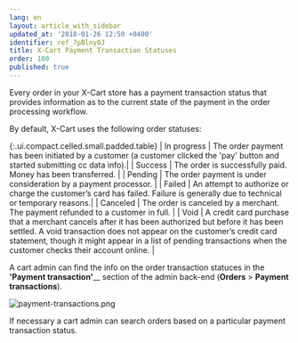 ```yaml
---
lang: en
layout: article_with_sidebar
updated_at: '2018-01-26 12:50 +0400'
identifier: ref_7pBlny0J
title: X-Cart Payment Transaction Statuses
order: 100
published: true
---
```

Every order in your X-Cart store has a payment transaction status that provides information as to the current state of the payment in the order processing workflow. 

By default, X-Cart uses the following order statuses:

{:.ui.compact.celled.small.padded.table}
| In progress | The order payment has been initiated by a customer (a customer clicked the 'pay' button and started submitting cc data info).|
| Success | The order is successfully paid. Money has been transferred. |
| Pending | The order payment is under consideration by a payment processor. |
| Failed | An attempt to authorize or charge the customer’s card has failed. Failure is generally due to technical or temporary reasons.|
| Canceled | The order is canceled by a merchant. The payment refunded to a customer in full. |
| Void | A credit card purchase that a merchant cancels after it has been authorized but before it has been settled. A void transaction does not appear on the customer’s credit card statement, though it might appear in a list of pending transactions when the customer checks their account online. |

A cart admin can find the info on the order transaction statuces in the **'Payment transaction'**__ section of the admin back-end (**Orders** > **Payment transactions**).

![payment-transactions.png]({{site.baseurl}}/attachments/ref_7pBlny0J/payment-transactions.png)

If necessary a cart admin can search orders based on a particular payment transaction status.
